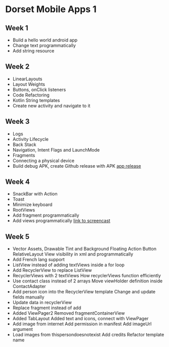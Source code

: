 # Dorset Mobile Apps 1

## Week 1

- Build a hello world android app
- Change text programmatically
- Add string resource

## Week 2

- LinearLayouts
- Layout Weights
- Buttons, onClick listeners
- Code Refactoring
- Kotlin String templates
- Create new activity and navigate to it

## Week 3
- Logs
- Activity Lifecycle
- Back Stack
- Navigation, Intent Flags and LaunchMode
- Fragments
- Connecting a physical device
- Build debug APK, create Github release with APK
[app release](https://github.com/priilarocha/dorset_mobileapp1/releases/tag/app)

## Week 4
- SnackBar with Action
- Toast
- Minimize keyboard
- RootViews
- Add fragment programmatically
- Add views programmatically
[link to screencast](http://youtube.com)

## Week 5
- Vector Assets, Drawable Tint and Background Floating Action Button RelativeLayout View visibility in xml and programmatically
- Add French lang support
- ListView instead of adding textViews inside a for loop
- Add RecyclerView to replace ListView
- RecyclerViews with 2 textViews How recyclerViews function efficiently
- Use contact class instead of 2 arrays Move viewHolder definition inside ContactAdapter
- Add person icon into the RecyclerView template Change and update fields manually
- Update data in recyclerView
- Replace fragment instead of add
- Added ViewPager2 Removed fragmentContainerView
- Added TabLayout Added text and icons, connect with ViewPager
- Add image from internet Add permission in manifest Add imageUrl argument
- Load images from thispersondoesnotexist Add credits Refactor template name
